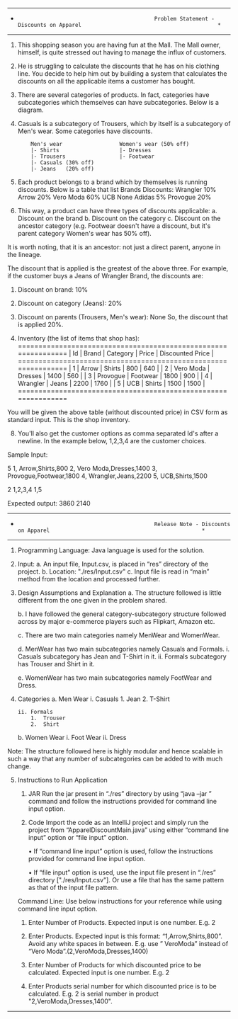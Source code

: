 *************************************************************************************************************************************
*                                                Problem Statement - Discounts on Apparel                                           *
*************************************************************************************************************************************

1.	This shopping season you are having fun at the Mall. The Mall owner, himself, is quite stressed out having to manage the influx of 
customers.

2.	He is struggling to calculate the discounts that he has on his clothing line. You decide to help him out by building a system that
calculates the discounts on all the applicable items a customer has bought.
 
3.	There are several categories of products. In fact, categories have subcategories which themselves can have subcategories. Below 
is a diagram.

4.	Casuals is a subcategory of Trousers, which by itself is a subcategory of Men's wear. Some categories have discounts.
 
            Men's wear                 	Women's wear (50% off)
            |- Shirts                   |- Dresses
            |- Trousers                 |- Footwear
            |- Casuals (30% off)
            |- Jeans   (20% off)
 
5.	Each product belongs to a brand which by themselves is running discounts. Below is a table that list Brands Discounts:
            Wrangler   10%
            Arrow      20%
            Vero Moda  60%
            UCB		      None
            Adidas		   5%
            Provogue		 20%

6.	This way, a product can have three types of discounts applicable:
    a.	Discount on the brand
    b.	Discount on the category
    c.	Discount on the ancestor category (e.g. Footwear doesn't have a discount, but it's parent category Women's wear has 50% off).

It is worth noting, that it is an ancestor: not just a direct parent, anyone in the lineage.

The discount that is applied is the greatest of the above three. For example, if the customer buys a Jeans of Wrangler Brand,
the discounts are:
1. Discount on brand: 10%
2. Discount on category (Jeans): 20%
3. Discount on parents (Trousers, Men's wear): None
So, the discount that is applied 20%.
 
7.	Inventory (the list of items that shop has):
===============================================================
| Id	 | Brand 		   | Category    | Price		 | Discounted Price |
===============================================================
| 1	  | Arrow		    | Shirts		    | 800		   | 640			           |
| 2	  | Vero Moda	 | Dresses	    | 1400		  | 560			           |
| 3	  | Provogue	  | Footwear	   | 1800		  | 900			           |
| 4 	 | Wrangler	  | Jeans		     | 2200		  | 1760		           |
| 5	  | UCB		      | Shirts		    | 1500		  | 1500		           |
===============================================================
 
You will be given the above table (without discounted price) in CSV form as standard input. This is the shop inventory.

8.	You'll also get the customer options as comma separated Id's after a newline. In the example below, 1,2,3,4 are the 
customer choices.
 
Sample Input:
 
5
1, Arrow,Shirts,800
2, Vero Moda,Dresses,1400
3, Provogue,Footwear,1800
4, Wrangler,Jeans,2200
5, UCB,Shirts,1500
 
2
1,2,3,4
1,5
 
Expected output:
3860
2140

*************************************************************************************************************************************
*                                                Release Note - Discounts on Apparel                                                *
*************************************************************************************************************************************
1.	Programming Language:  Java language is used for the solution.

2.	Input: 
    a.	An input file, Input.csv, is placed in “res” directory of the project.
    b.	Location: "./res/Input.csv"
    c.	Input file is read in “main” method from the location and processed further.
    
3.	Design Assumptions and Explanation
    a.	The structure followed is little different from the one given in the problem shared.
    
    b.	I have followed the general category-subcategory structure followed across by major e-commerce players such as Flipkart, 
        Amazon etc.
    
    c.	There are two main categories namely MenWear and WomenWear.
    
    d.	MenWear has two main subcategories namely Casuals and Formals.
        i.	Casuals subcategory has Jean and T-Shirt in it.
        ii.	Formals subcategory has Trouser and Shirt in it.
    
    e.	WomenWear has two main subcategories namely FootWear and Dress.

4.	Categories
    a.	 Men Wear
        i.	Casuals
            1.	Jean
            2.	T-Shirt
            
        ii.	Formals
            1.	Trouser
            2.	Shirt

    b.	Women Wear
        i.	Foot Wear
        ii.	Dress

Note: The structure followed here is highly modular and hence scalable in such a way that any number of subcategories can be 
added to with much change.

5.	Instructions to Run Application
    1.  JAR
        Run the jar present in “./res” directory by using “java –jar <jar name> ” command and follow the instructions provided 
        for command line input option.
        
    2.  Code
        Import the code as an IntelliJ project and simply run the project from “ApparelDiscountMain.java” using either 
        “command line input” option or “file input” option. 
        
        •	If “command line input” option is used, follow the instructions provided for command line input option.
        
        •	If “file input” option is used, use the input file present in “./res” directory ["./res/Input.csv"]. Or use a file that 
        has the same pattern as that of the input file pattern.

    Command Line: Use below instructions for your reference while using command line input option.
    1.	Enter Number of Products. Expected input is one number. E.g. 2
    
    2.	Enter Products. Expected input is this format: “1,Arrow,Shirts,800”. Avoid any white spaces in between.
        E.g. use ” VeroModa” instead of “Vero Moda”.(2,VeroModa,Dresses,1400) 
    
    3.	Enter Number of Products for which discounted price to be calculated. Expected input is one number. E.g. 2
    
    4.	Enter Products serial number for which discounted price is to be calculated. E.g. 2 is serial number in 
        product "2,VeroModa,Dresses,1400".
        
  *************************************************************************************************************************************
